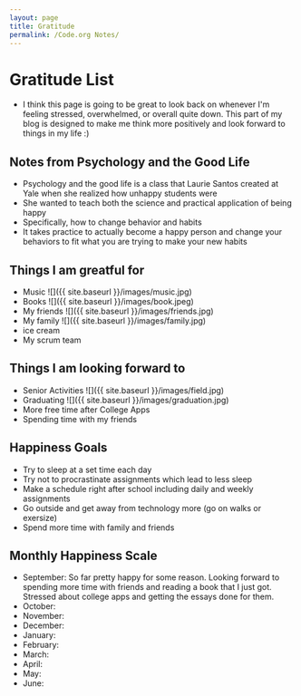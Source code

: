 ```yaml
---
layout: page
title: Gratitude
permalink: /Code.org Notes/
---
```

# Gratitude List
- I think this page is going to be great to look back on whenever I'm feeling stressed, overwhelmed, or overall quite down. This part of my blog is designed to make me think more positively and look forward to things in my life :) 

## Notes from Psychology and the Good Life
- Psychology and the good life is a class that Laurie Santos created at Yale when she realized how unhappy students were
- She wanted to teach both the science and practical application of being happy 
- Specifically, how to change behavior and habits 
- It takes practice to actually become a happy person and change your behaviors to fit what you are trying to make your new habits 

## Things I am greatful for
- Music
![]({{ site.baseurl }}/images/music.jpg)
- Books 
![]({{ site.baseurl }}/images/book.jpeg)
- My friends
![]({{ site.baseurl }}/images/friends.jpg)
- My family
![]({{ site.baseurl }}/images/family.jpg)
- ice cream
- My scrum team

## Things I am looking forward to
- Senior Activities
![]({{ site.baseurl }}/images/field.jpg)
- Graduating
![]({{ site.baseurl }}/images/graduation.jpg)
- More free time after College Apps
- Spending time with my friends 

## Happiness Goals
- Try to sleep at a set time each day
- Try not to procrastinate assignments which lead to less sleep
- Make a schedule right after school including daily and weekly assignments
- Go outside and get away from technology more (go on walks or exersize)
- Spend more time with family and friends 

## Monthly Happiness Scale
- September: So far pretty happy for some reason. Looking forward to spending more time with friends and reading a book that I just got. Stressed about college apps and getting the essays done for them. 
- October: 
- November:
- December: 
- January: 
- February:
- March:
- April: 
- May: 
- June: 